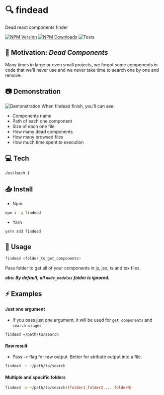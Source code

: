 # :mag: findead
Dead react components finder


[![NPM Version](https://img.shields.io/npm/v/findead?logo=npm)]()
[![NPM Downloads](https://img.shields.io/npm/dw/findead?logo=npm)]()
![Tests](https://github.com/narcello/findead/workflows/TESTS/badge.svg)

## :dart: Motivation: *Dead Components*
Many times in large or even small projects, we forgot some components in code that we'll never use and we never take time to search one by one and remove.

## :camera: Demonstration
![Demonstration](https://user-images.githubusercontent.com/6786382/73863397-c3d5aa00-481e-11ea-9360-0a530a93cd4a.png)
When findead finish, you'll can see:
* Components name
* Path of each one component
* Size of each one file
* How many dead components
* How many browsed files
* How much time spent to execution
## :computer: Tech
Just bash :) 

## :inbox_tray: Install
* Npm
```sh 
npm i -g findead
```
* Yarn
```sh 
yarn add findead
```

## :hammer: Usage
```bash
findead <folder_to_get_components>
```
Pass folder to get all of your components in js, jsx, ts and tsx files.

___obs: By default, all `node_modules` folder is ignored.___

## :zap: Examples
#### Just one argument 
* If you pass just one argument, it will be used for `get components` and `search usages`
```bash
findead ~/path/to/search
```
#### Raw result 
* Pass `-r` flag for raw output. Better for atribute output into a file.
```bash
findead -r ~/path/to/search
```
#### Multiple and specific folders
 ```bash
findead -m ~/path/to/search/{folder1,folder2,...,folderN}
```
